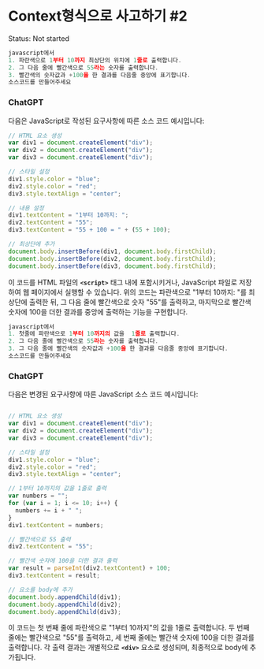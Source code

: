 # Context형식으로 사고하기 #2

Status: Not started

```jsx
javascript에서 
1. 파란색으로 1부터 10까지 최상단의 위치에 1줄로 출력합니다.
2. 그 다음 줄에 빨간색으로 55라는 숫자를 출력합니다.
3. 빨간색의 숫자값과 +100을 한 결과를 다음줄 중앙에 표기합니다.
소스코드를 만들어주세요
```

### ChatGPT

다음은 JavaScript로 작성된 요구사항에 따른 소스 코드 예시입니다:

```javascript
// HTML 요소 생성
var div1 = document.createElement("div");
var div2 = document.createElement("div");
var div3 = document.createElement("div");

// 스타일 설정
div1.style.color = "blue";
div2.style.color = "red";
div3.style.textAlign = "center";

// 내용 설정
div1.textContent = "1부터 10까지: ";
div2.textContent = "55";
div3.textContent = "55 + 100 = " + (55 + 100);

// 최상단에 추가
document.body.insertBefore(div1, document.body.firstChild);
document.body.insertBefore(div2, document.body.firstChild);
document.body.insertBefore(div3, document.body.firstChild);

```

이 코드를 HTML 파일의 **`<script>`** 태그 내에 포함시키거나, JavaScript 파일로 저장하여 웹 페이지에서 실행할 수 있습니다. 위의 코드는 파란색으로 "1부터 10까지: "를 최상단에 출력한 뒤, 그 다음 줄에 빨간색으로 숫자 "55"를 출력하고, 마지막으로 빨간색 숫자에 100을 더한 결과를 중앙에 출력하는 기능을 구현합니다.


```jsx
javascript에서 
1. 첫줄에 파란색으로 1부터 10까지의 값을  1줄로 출력합니다.
2. 그 다음 줄에 빨간색으로 55라는 숫자를 출력합니다.
3. 그 다음 줄에 빨간색의 숫자값과 +100을 한 결과를 다음줄 중앙에 표기합니다.
소스코드를 만들어주세요
```

### ChatGPT

다음은 변경된 요구사항에 따른 JavaScript 소스 코드 예시입니다:

```javascript

// HTML 요소 생성
var div1 = document.createElement("div");
var div2 = document.createElement("div");
var div3 = document.createElement("div");

// 스타일 설정
div1.style.color = "blue";
div2.style.color = "red";
div3.style.textAlign = "center";

// 1부터 10까지의 값을 1줄로 출력
var numbers = "";
for (var i = 1; i <= 10; i++) {
  numbers += i + " ";
}
div1.textContent = numbers;

// 빨간색으로 55 출력
div2.textContent = "55";

// 빨간색 숫자에 100을 더한 결과 출력
var result = parseInt(div2.textContent) + 100;
div3.textContent = result;

// 요소를 body에 추가
document.body.appendChild(div1);
document.body.appendChild(div2);
document.body.appendChild(div3);

```

이 코드는 첫 번째 줄에 파란색으로 "1부터 10까지"의 값을 1줄로 출력합니다. 두 번째 줄에는 빨간색으로 "55"를 출력하고, 세 번째 줄에는 빨간색 숫자에 100을 더한 결과를 출력합니다. 각 출력 결과는 개별적으로 **`<div>`** 요소로 생성되며, 최종적으로 body에 추가됩니다.